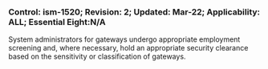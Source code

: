 ### Control: ism-1520; Revision: 2; Updated: Mar-22; Applicability: ALL; Essential Eight:N/A
<p>System administrators for gateways undergo appropriate employment screening and, where necessary, hold an appropriate security clearance based on the sensitivity or classification of gateways.</p>